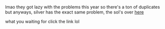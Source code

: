 lmao they got lazy with the problems this year so there's a ton of duplicates  
but anyways, silver has the exact same problem, the sol's over [here](../silver/cowCompass/Balancing.java)  

what you waiting for click the link lol
